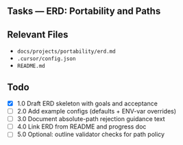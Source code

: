 ## Tasks — ERD: Portability and Paths

## Relevant Files

- `docs/projects/portability/erd.md`
- `.cursor/config.json`
- `README.md`

## Todo

- [x] 1.0 Draft ERD skeleton with goals and acceptance
- [ ] 2.0 Add example configs (defaults + ENV-var overrides)
- [ ] 3.0 Document absolute-path rejection guidance text
- [ ] 4.0 Link ERD from README and progress doc
- [ ] 5.0 Optional: outline validator checks for path policy
